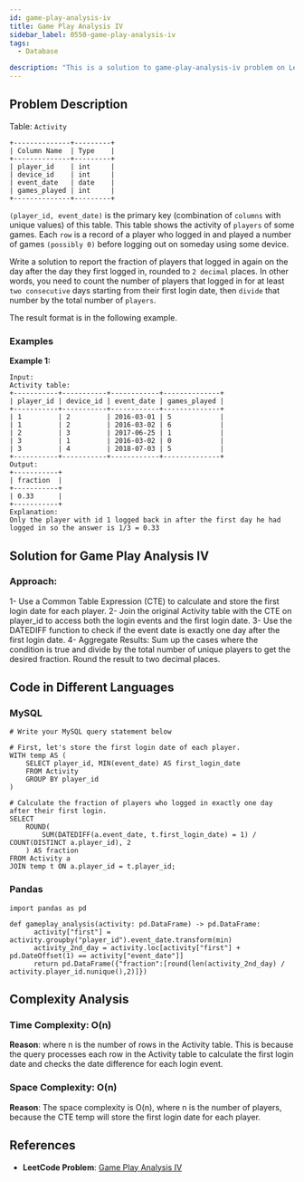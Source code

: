```yaml
---
id: game-play-analysis-iv
title: Game Play Analysis IV
sidebar_label: 0550-game-play-analysis-iv
tags:
  - Database

description: "This is a solution to game-play-analysis-iv problem on LeetCode."
---
```


## Problem Description

Table: `Activity`

```
+--------------+---------+
| Column Name  | Type    |
+--------------+---------+
| player_id    | int     |
| device_id    | int     |
| event_date   | date    |
| games_played | int     |
+--------------+---------+
```

`(player_id, event_date)` is the primary key (combination of `columns` with unique values) of this table.
This table shows the activity of `players` of some games.
Each `row` is a record of a player who logged in and played a number of games `(possibly 0)` before logging out on someday using some device.


Write a solution to report the fraction of players that logged in again on the day after the day they first logged in, rounded to `2 decimal` places. In other words, you need to count the number of players that logged in for at least `two consecutive` days starting from their first login date, then `divide` that number by the total number of `players`.

The result format is in the following example.

### Examples

**Example 1:**

```
Input: 
Activity table:
+-----------+-----------+------------+--------------+
| player_id | device_id | event_date | games_played |
+-----------+-----------+------------+--------------+
| 1         | 2         | 2016-03-01 | 5            |
| 1         | 2         | 2016-03-02 | 6            |
| 2         | 3         | 2017-06-25 | 1            |
| 3         | 1         | 2016-03-02 | 0            |
| 3         | 4         | 2018-07-03 | 5            |
+-----------+-----------+------------+--------------+
Output: 
+-----------+
| fraction  |
+-----------+
| 0.33      |
+-----------+
Explanation: 
Only the player with id 1 logged back in after the first day he had logged in so the answer is 1/3 = 0.33

```


## Solution for Game Play Analysis IV

### Approach:

1- Use a Common Table Expression (CTE) to calculate and store the first
   login date for each player.
2- Join the original Activity table with the CTE on player_id to access
   both the login events and the first login date.
3- Use the DATEDIFF function to check if the event date is exactly one 
   day after the first login date.
4- Aggregate Results: Sum up the cases where the condition is true and
   divide by the total number of unique players to get the desired
   fraction. Round the result to two decimal places.


## Code in Different Languages

### MySQL

```MySQL
# Write your MySQL query statement below

# First, let's store the first login date of each player.
WITH temp AS (
    SELECT player_id, MIN(event_date) AS first_login_date
    FROM Activity 
    GROUP BY player_id
)

# Calculate the fraction of players who logged in exactly one day after their first login.
SELECT 
    ROUND(
        SUM(DATEDIFF(a.event_date, t.first_login_date) = 1) / COUNT(DISTINCT a.player_id), 2
    ) AS fraction
FROM Activity a
JOIN temp t ON a.player_id = t.player_id;

```
### Pandas

```pandas
import pandas as pd

def gameplay_analysis(activity: pd.DataFrame) -> pd.DataFrame:
      activity["first"] = activity.groupby("player_id").event_date.transform(min)
      activity_2nd_day = activity.loc[activity["first"] + pd.DateOffset(1) == activity["event_date"]]
      return pd.DataFrame({"fraction":[round(len(activity_2nd_day) / activity.player_id.nunique(),2)]})

```



## Complexity Analysis

### Time Complexity: O(n)
**Reason**: where n is the number of rows in the Activity table. This is because the query processes each row in the Activity table to calculate the first login date and checks the date difference for each login event.

### Space Complexity: O(n)
**Reason**: The space complexity is O(n), where n is the number of players, because the CTE temp will store the first login date for each player.

## References

- **LeetCode Problem**: [Game Play Analysis IV](https://leetcode.com/problems/game-play-analysis-iv/)

